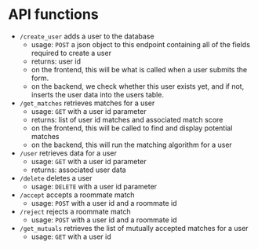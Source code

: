 # API functions

- `/create_user` adds a user to the database
    - usage: `POST` a json object to this endpoint containing all of the fields required to create a user
    - returns: user id
    - on the frontend, this will be what is called when a user submits the form.
    - on the backend, we check whether this user exists yet, and if not, inserts the user data into the users table.
- `/get_matches` retrieves matches for a user
    - usage: `GET` with a user id parameter
    - returns: list of user id matches and associated match score
    - on the frontend, this will be called to find and display potential matches
    - on the backend, this will run the matching algorithm for a user
- `/user` retrieves data for a user
    - usage: `GET` with a user id parameter
    - returns: associated user data
- `/delete` deletes a user
    - usage: `DELETE` with a user id parameter
- `/accept` accepts a roommate match
    - usage: `POST` with a user id and a roommate id
- `/reject` rejects a roommate match
    - usage: `POST` with a user id and a roommate id
- `/get_mutuals` retrieves the list of mutually accepted matches for a user
    - usage: `GET` with a user id
